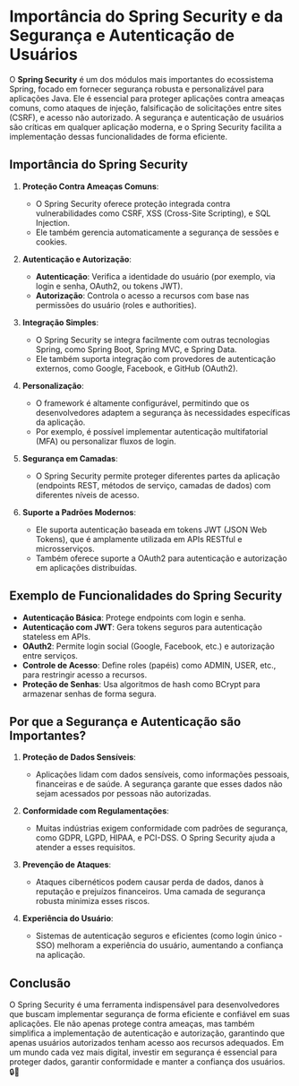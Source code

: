 # Importância do Spring Security e da Segurança e Autenticação de Usuários

O **Spring Security** é um dos módulos mais importantes do ecossistema Spring, focado em fornecer segurança robusta e personalizável para aplicações Java. Ele é essencial para proteger aplicações contra ameaças comuns, como ataques de injeção, falsificação de solicitações entre sites (CSRF), e acesso não autorizado. A segurança e autenticação de usuários são críticas em qualquer aplicação moderna, e o Spring Security facilita a implementação dessas funcionalidades de forma eficiente.

## Importância do Spring Security

1. **Proteção Contra Ameaças Comuns**:
   - O Spring Security oferece proteção integrada contra vulnerabilidades como CSRF, XSS (Cross-Site Scripting), e SQL Injection.
   - Ele também gerencia automaticamente a segurança de sessões e cookies.

2. **Autenticação e Autorização**:
   - **Autenticação**: Verifica a identidade do usuário (por exemplo, via login e senha, OAuth2, ou tokens JWT).
   - **Autorização**: Controla o acesso a recursos com base nas permissões do usuário (roles e authorities).

3. **Integração Simples**:
   - O Spring Security se integra facilmente com outras tecnologias Spring, como Spring Boot, Spring MVC, e Spring Data.
   - Ele também suporta integração com provedores de autenticação externos, como Google, Facebook, e GitHub (OAuth2).

4. **Personalização**:
   - O framework é altamente configurável, permitindo que os desenvolvedores adaptem a segurança às necessidades específicas da aplicação.
   - Por exemplo, é possível implementar autenticação multifatorial (MFA) ou personalizar fluxos de login.

5. **Segurança em Camadas**:
   - O Spring Security permite proteger diferentes partes da aplicação (endpoints REST, métodos de serviço, camadas de dados) com diferentes níveis de acesso.

6. **Suporte a Padrões Modernos**:
   - Ele suporta autenticação baseada em tokens JWT (JSON Web Tokens), que é amplamente utilizada em APIs RESTful e microsserviços.
   - Também oferece suporte a OAuth2 para autenticação e autorização em aplicações distribuídas.

## Exemplo de Funcionalidades do Spring Security

- **Autenticação Básica**: Protege endpoints com login e senha.
- **Autenticação com JWT**: Gera tokens seguros para autenticação stateless em APIs.
- **OAuth2**: Permite login social (Google, Facebook, etc.) e autorização entre serviços.
- **Controle de Acesso**: Define roles (papéis) como ADMIN, USER, etc., para restringir acesso a recursos.
- **Proteção de Senhas**: Usa algoritmos de hash como BCrypt para armazenar senhas de forma segura.

## Por que a Segurança e Autenticação são Importantes?

1. **Proteção de Dados Sensíveis**:
   - Aplicações lidam com dados sensíveis, como informações pessoais, financeiras e de saúde. A segurança garante que esses dados não sejam acessados por pessoas não autorizadas.

2. **Conformidade com Regulamentações**:
   - Muitas indústrias exigem conformidade com padrões de segurança, como GDPR, LGPD, HIPAA, e PCI-DSS. O Spring Security ajuda a atender a esses requisitos.

3. **Prevenção de Ataques**:
   - Ataques cibernéticos podem causar perda de dados, danos à reputação e prejuízos financeiros. Uma camada de segurança robusta minimiza esses riscos.

4. **Experiência do Usuário**:
   - Sistemas de autenticação seguros e eficientes (como login único - SSO) melhoram a experiência do usuário, aumentando a confiança na aplicação.

## Conclusão

O Spring Security é uma ferramenta indispensável para desenvolvedores que buscam implementar segurança de forma eficiente e confiável em suas aplicações. Ele não apenas protege contra ameaças, mas também simplifica a implementação de autenticação e autorização, garantindo que apenas usuários autorizados tenham acesso aos recursos adequados. Em um mundo cada vez mais digital, investir em segurança é essencial para proteger dados, garantir conformidade e manter a confiança dos usuários. 🔒🚀
